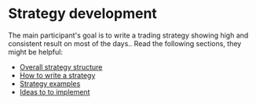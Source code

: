 # Strategy development

The main participant's goal is to write a trading strategy showing high and consistent result on most of the days..
Read the following sections, they might be helpful:

- [Overall strategy structure](structure.md)
- [How to write a strategy](strategy_how_to.md)
- [Strategy examples](examples.md)
- [Ideas to  to implement](ideas.md)